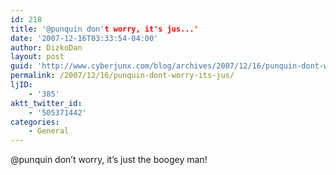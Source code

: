 ```yaml
---
id: 218
title: '@punquin don't worry, it's jus...'
date: '2007-12-16T03:33:54-04:00'
author: DizkoDan
layout: post
guid: 'http://www.cyberjunx.com/blog/archives/2007/12/16/punquin-dont-worry-its-jus/'
permalink: /2007/12/16/punquin-dont-worry-its-jus/
ljID:
    - '385'
aktt_twitter_id:
    - '505371442'
categories:
    - General
---
```


@punquin don’t worry, it’s just the boogey man!